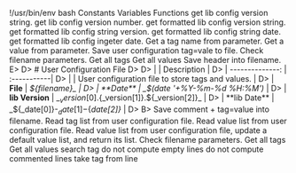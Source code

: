 !/usr/bin/env bash
Constants
Variables
Functions
get lib config version string.
get lib config version number.
get formatted lib config version string.
get formatted lib config string version.
get formatted lib config string date.
get formatted lib config ingeter date.
Get a tag name from parameter.
Get a value from parameter.
Save user configuration tag=vale to file.
Check filename parameters.
Get all tags
Get all values
Save header into filename.
E>
D> # User Configuration File
D>
D> |                 | Description |
D> | --------------: | :-----------|
D> |                 | User configuration file to store tags and values. |
D> | **File**        | _${filename}_ |
D> | **Date**        | _$(date '+%Y-%m-%d %H:%M')_ |
D> | **lib Version** | _${_version[0]}.${_version[1]}.${_version[2]}_ |
D> | **lib Date**    | _${_date[0]}-${_date[1]}-${_date[2]}_ |
D>
B>
Save comment + tag=value into filename.
Read tag list from user configuration file.
Read value list from user configuration file.
Read value list from user configuration file, update a default value list, and return its list.
Check filename parameters.
Get all tags
Get all values
search tag
do not compute empty lines
do not compute commented lines
take tag from line

